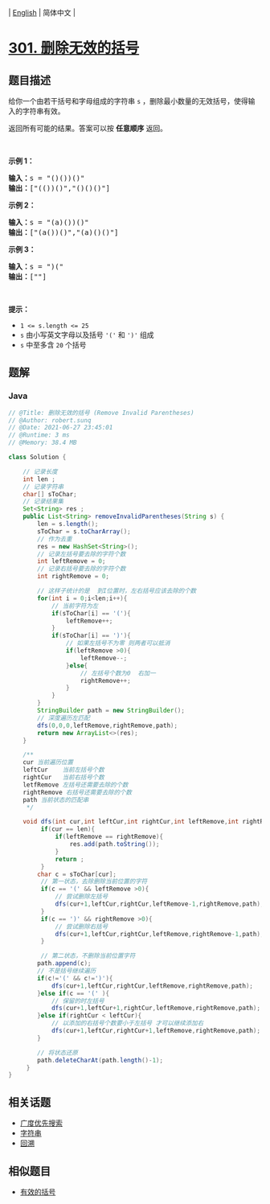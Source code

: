 
| [English](README_EN.md) | 简体中文 |

# [301. 删除无效的括号](https://leetcode.cn//problems/remove-invalid-parentheses/)

## 题目描述

<p>给你一个由若干括号和字母组成的字符串 <code>s</code> ，删除最小数量的无效括号，使得输入的字符串有效。</p>

<p>返回所有可能的结果。答案可以按 <strong>任意顺序</strong> 返回。</p>

<p> </p>

<p><strong>示例 1：</strong></p>

<pre>
<strong>输入：</strong>s = "()())()"
<strong>输出：</strong>["(())()","()()()"]
</pre>

<p><strong>示例 2：</strong></p>

<pre>
<strong>输入：</strong>s = "(a)())()"
<strong>输出：</strong>["(a())()","(a)()()"]
</pre>

<p><strong>示例 3：</strong></p>

<pre>
<strong>输入：</strong>s = ")("
<strong>输出：</strong>[""]
</pre>

<p> </p>

<p><strong>提示：</strong></p>

<ul>
	<li><code>1 <= s.length <= 25</code></li>
	<li><code>s</code> 由小写英文字母以及括号 <code>'('</code> 和 <code>')'</code> 组成</li>
	<li><code>s</code> 中至多含 <code>20</code> 个括号</li>
</ul>


## 题解


### Java

```Java
// @Title: 删除无效的括号 (Remove Invalid Parentheses)
// @Author: robert.sunq
// @Date: 2021-06-27 23:45:01
// @Runtime: 3 ms
// @Memory: 38.4 MB

class Solution {

    // 记录长度
    int len ;
    // 记录字符串
    char[] sToChar;
    // 记录结果集
    Set<String> res ;
    public List<String> removeInvalidParentheses(String s) {
        len = s.length();
        sToChar = s.toCharArray();
        // 作为去重
        res = new HashSet<String>();
        // 记录左括号要去除的字符个数
        int leftRemove = 0;
        // 记录右括号要去除的字符个数
        int rightRemove = 0;

        // 这样子统计的是  到I位置时，左右括号应该去除的个数
        for(int i = 0;i<len;i++){
            // 当前字符为左
            if(sToChar[i] == '('){
                leftRemove++;
            }
            if(sToChar[i] == ')'){
                // 如果左括号不为零 则两者可以抵消
                if(leftRemove >0){
                    leftRemove--;
                }else{
                    // 左括号个数为0  右加一
                    rightRemove++;
                }
            }
        }
        StringBuilder path = new StringBuilder();
        // 深度遍历左匹配
        dfs(0,0,0,leftRemove,rightRemove,path);
        return new ArrayList<>(res);
    }

    /**
    cur 当前遍历位置
    leftCur    当前左括号个数
    rightCur   当前右括号个数
    letfRemove 左括号还需要去除的个数
    rightRemove 右括号还需要去除的个数
    path 当前状态的匹配串
     */

    void dfs(int cur,int leftCur,int rightCur,int leftRemove,int rightRemove,StringBuilder path){
         if(cur == len){
             if(leftRemove == rightRemove){
                 res.add(path.toString());
             }
             return ;
         }
        char c = sToChar[cur];
         // 第一状态，去除删除当前位置的字符
         if(c == '(' && leftRemove >0){
             // 尝试删除左括号
             dfs(cur+1,leftCur,rightCur,leftRemove-1,rightRemove,path);
         }
         if(c == ')' && rightRemove >0){
             // 尝试删除右括号
             dfs(cur+1,leftCur,rightCur,leftRemove,rightRemove-1,path);
         }

         // 第二状态，不删除当前位置字符
        path.append(c);
        // 不是括号继续遍历
        if(c!='(' && c!=')'){
            dfs(cur+1,leftCur,rightCur,leftRemove,rightRemove,path);
        }else if(c == '(' ){
            // 保留的时左括号
            dfs(cur+1,leftCur+1,rightCur,leftRemove,rightRemove,path);
        }else if(rightCur < leftCur){
            // 以添加的右括号个数要小于左括号 才可以继续添加右
            dfs(cur+1,leftCur,rightCur+1,leftRemove,rightRemove,path);
        }

        // 将状态还原
        path.deleteCharAt(path.length()-1);
     }
}
```



## 相关话题

- [广度优先搜索](https://leetcode.cn//tag/breadth-first-search)
- [字符串](https://leetcode.cn//tag/string)
- [回溯](https://leetcode.cn//tag/backtracking)

## 相似题目


- [有效的括号](../valid-parentheses/README.md)
